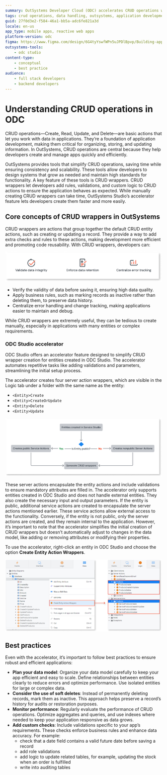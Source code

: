 ```yaml
---
summary: OutSystems Developer Cloud (ODC) accelerates CRUD operations with CRUD wrappers, enabling efficient data handling and faster development.
tags: crud operations, data handling, outsystems, application development, crud wrappers
guid: 27f0d3e2-f584-46a1-bb5a-adc6fe821a3d
locale: en-us
app_type: mobile apps, reactive web apps
platform-version: odc
figma: https://www.figma.com/design/6G4tyYswfWPn5uJPDlBpvp/Building-apps?node-id=6699-48
outsystems-tools:
    - odc studio
content-type:
    - conceptual
    - best practice
audience:
    - full stack developers
    - backend developers
---
```


# Understanding CRUD operations in ODC

CRUD operations—Create, Read, Update, and Delete—are basic actions that let you work with data in applications. They’re a foundation of application development, making them critical for organizing, storing, and updating information. In OutSystems, CRUD operations are central because they help developers create and manage apps quickly and efficiently.

OutSystems provides tools that simplify CRUD operations, saving time while ensuring consistency and scalability. These tools allow developers to design systems that grow as needed and maintain high standards for functionality. A key feature of these tools is CRUD wrappers. CRUD wrappers let developers add rules, validations, and custom logic to CRUD actions to ensure the application behaves as expected. While manually creating CRUD wrappers can take time, OutSystems Studio’s accelerator feature lets developers create them faster and more easily.


## Core concepts of CRUD wrappers in OutSystems

CRUD wrappers are actions that group together the default CRUD entity actions, such as creating or updating a record. They provide a way to add extra checks and rules to these actions, making development more efficient and promoting code reusability. With CRUD wrappers, developers can:

![Diagram showing benefits of CRUD wrappers: Validate data integrity, Enforce data retention, Centralize error tracking.](images/crud-wrappers-benefits-diag.png "Benefits of CRUD Wrappers")

* Verify the validity of data before saving it, ensuring high data quality.
* Apply business rules, such as marking records as inactive rather than deleting them, to preserve data history.
* Centralize error handling and change tracking, making applications easier to maintain and debug.

While CRUD wrappers are extremely useful, they can be tedious to create manually, especially in applications with many entities or complex requirements.

### ODC Studio accelerator 

ODC Studio offers an accelerator feature designed to simplify CRUD wrapper creation for entities created in ODC Studio. The accelerator automates repetitive tasks like adding validations and parameters, streamlining the initial setup process. 

The accelerator creates four server action wrappers, which are visible in the Logic tab under a folder with the same name as the entity:

* `<Entity>Create`
* `<Entity>CreateOrUpdate`
* `<Entity>Delete`
* `<Entity>Update`

![Diagram showing the creation of CRUD wrappers for public and nonpublic entities in ODC Studio.](images/crud-wrappers-actions-diag.png "CRUD Wrappers Actions")

These server actions encapsulate the entity actions and include validations to ensure mandatory attributes are filled in. The accelerator only supports entities created in ODC Studio and does not handle external entities. They also create the necessary input and output parameters. If the entity is public, additional service actions are created to encapsulate the server actions mentioned earlier. These service actions allow external access to the functionality. Conversely, if the entity is not public, only the server actions are created, and they remain internal to the application. However, it’s important to note that the accelerator simplifies the initial creation of CRUD wrappers but doesn’t automatically adjust to changes in the data model, like adding or removing attributes or modifying their properties.


To use the accelerator, right-click an entity in ODC Studio and choose the option **Create Entity Action Wrappers**.

![ODC Studio interface showing the option to create entity action wrappers for the Products entity.](images/crud-wrappers-create-odcs.png "Create Entity Actions Wrappers Option")

## Best practices

Even with the accelerator, it’s important to follow best practices to ensure robust and efficient applications:

* **Plan your data model**: Organize your data model carefully to keep your app efficient and easy to scale. Define relationships between entities clearly to reduce errors and optimize performance. Use isolated entities for large or complex data.
* **Consider the use of soft deletes**: Instead of permanently deleting records, mark them as inactive. This approach helps preserve a record’s history for audits or restoration purposes.
* **Monitor performance**: Regularly evaluate the performance of CRUD operations. Optimize aggregates and queries, and use indexes where needed to keep your application responsive as data grows.&#x20;
* **Add custom checks**: Include validations specific to your app’s requirements. These checks enforce business rules and enhance data accuracy. For example:
    * check that a date field contains a valid future date before saving a record
    * add role validations
    * add logic to update related tables, for example, updating the stock when an order is fulfilled
    * write into auditing tables

